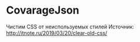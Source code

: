 # CovarageJson
Чистим CSS от неиспользуемых стилей
Источник: http://itnote.ru/2019/03/20/clear-old-css/